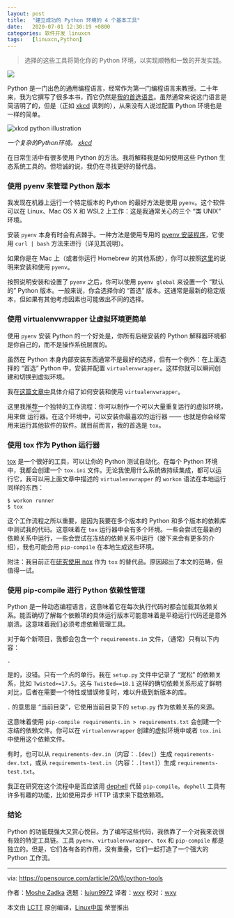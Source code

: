 ```yaml
---
layout: post
title:	"建立成功的 Python 环境的 4 个基本工具"
date:	2020-07-01 12:30:19 +0800 
categories:	软件开发 linuxcn 
tags:	[linuxcn,Python]
---
```




> 
> 选择的这些工具将简化你的 Python 环境，以实现顺畅和一致的开发实践。
> 
> 
> 


![](/Asserts/Images//attachment/album/202007/01/123009yolmlzp1yu1y88ew.jpg)


Python 是一门出色的通用编程语言，经常作为第一门编程语言来教授。二十年来，我为它撰写了很多本书，而它仍然是[我的首选语言](https://opensource.com/article/19/10/why-love-python)。虽然通常来说这门语言是简洁明了的，但是（正如 [xkcd](https://xkcd.com/1987/) 讽刺的），从来没有人说过配置 Python 环境也是一样的简单。


![xkcd python illustration](/Asserts/Images//attachment/album/202007/01/123022h0wrgq6x7gbojozv.png "xkcd python illustration")


*一个复杂的Python环境。 [xkcd](https://xkcd.com/1987/)*


在日常生活中有很多使用 Python 的方法。我将解释我是如何使用这些 Python 生态系统工具的。但坦诚的说，我仍在寻找更好的替代品。


### 使用 pyenv 来管理 Python 版本


我发现在机器上运行一个特定版本的 Python 的最好方法是使用 `pyenv`。这个软件可以在 Linux、Mac OS X 和 WSL2 上工作：这是我通常关心的三个 “类 UNIX” 环境。


安装 `pyenv` 本身有时会有点棘手。一种方法是使用专用的 [pyenv 安装程序](https://github.com/pyenv/pyenv-installer)，它使用 `curl | bash` 方法来进行（详见其说明）。


如果你是在 Mac 上（或者你运行 Homebrew 的其他系统），你可以按照[这里](/article-12241-1.html)的说明来安装和使用 `pyenv`。


按照说明安装和设置了 `pyenv` 之后，你可以使用 `pyenv global` 来设置一个 “默认的” Python 版本。一般来说，你会选择你的 “首选” 版本。这通常是最新的稳定版本，但如果有其他考虑因素也可能做出不同的选择。


### 使用 virtualenvwrapper 让虚拟环境更简单


使用 `pyenv` 安装 Python 的一个好处是，你所有后继安装的 Python 解释器环境都是你自己的，而不是操作系统层面的。


虽然在 Python 本身内部安装东西通常不是最好的选择，但有一个例外：在上面选择的 “首选” Python 中，安装并配置 `virtualenvwrapper`。这样你就可以瞬间创建和切换到虚拟环境。


我在[这篇文章中](/article-11086-1.html)具体介绍了如何安装和使用 `virtualenvwrapper`。


这里我推荐一个独特的工作流程：你可以制作一个可以大量重复运行的虚拟环境，用来做<ruby> 运行器 <rt>  runner </rt></ruby>。在这个环境中，可以安装你最喜欢的运行器 —— 也就是你会经常用来运行其他软件的软件。就目前而言，我的首选是 `tox`。


### 使用 tox 作为 Python 运行器


[tox](https://opensource.com/article/19/5/python-tox) 是一个很好的工具，可以让你的 Python 测试自动化。在每个 Python 环境中，我都会创建一个 `tox.ini` 文件。无论我使用什么系统做持续集成，都可以运行它，我可以用上面文章中描述的 `virtualenvwrapper` 的 `workon` 语法在本地运行同样的东西：



```
$ workon runner
$ tox

```

这个工作流程之所以重要，是因为我要在多个版本的 Python 和多个版本的依赖库中测试我的代码。这意味着在 `tox` 运行器中会有多个环境。一些会尝试在最新的依赖关系中运行，一些会尝试在冻结的依赖关系中运行（接下来会有更多的介绍），我也可能会用 `pip-compile` 在本地生成这些环境。


附注：我目前正在[研究使用 nox](https://nox.thea.codes/en/stable/) 作为 `tox` 的替代品。原因超出了本文的范畴，但值得一试。


### 使用 pip-compile 进行 Python 依赖性管理


Python 是一种动态编程语言，这意味着它在每次执行代码时都会加载其依赖关系。能否确切了解每个依赖项的具体运行版本可能意味着是平稳运行代码还是意外崩溃。这意味着我们必须考虑依赖管理工具。


对于每个新项目，我都会包含一个 `requirements.in` 文件，（通常）只有以下内容：



```
.

```

是的，没错。只有一个点的单行。我在 `setup.py` 文件中记录了 “宽松” 的依赖关系，比如 `Twisted>=17.5`。这与 `Twisted==18.1` 这样的确切依赖关系形成了鲜明对比，后者在需要一个特性或错误修复时，难以升级到新版本的库。


`.` 的意思是 “当前目录”，它使用当前目录下的 `setup.py` 作为依赖关系的来源。


这意味着使用 `pip-compile requirements.in > requirements.txt` 会创建一个冻结的依赖文件。你可以在 `virtualenvwrapper` 创建的虚拟环境中或者 `tox.ini` 中使用这个依赖文件。


有时，也可以从 `requirements-dev.in`（内容：`.[dev]`）生成 `requirements-dev.txt`，或从 `requirements-test.in`（内容：`.[test]`）生成 `requirements-test.txt`。


我正在研究在这个流程中是否应该用 [dephell](https://github.com/dephell/dephell) 代替 `pip-compile`。`dephell` 工具有许多有趣的功能，比如使用异步 HTTP 请求来下载依赖项。


### 结论


Python 的功能既强大又赏心悦目。为了编写这些代码，我依靠了一个对我来说很有效的特定工具链。工具 `pyenv`、`virtualenvwrapper`、`tox` 和 `pip-compile` 都是独立的。但是，它们各有各的作用，没有重叠，它们一起打造了一个强大的 Python 工作流。




---


via: <https://opensource.com/article/20/6/python-tools>


作者：[Moshe Zadka](https://opensource.com/users/moshez) 选题：[lujun9972](https://github.com/lujun9972) 译者：[wxy](https://github.com/wxy) 校对：[wxy](https://github.com/wxy)


本文由 [LCTT](https://github.com/LCTT/TranslateProject) 原创编译，[Linux中国](https://linux.cn/) 荣誉推出

